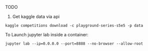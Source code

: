 TODO

1. Get kaggle data via api

```
kaggle competitions download -c playground-series-s5e5 -p data
```

To Launch jupyter lab inside a container:

```
jupyter lab --ip=0.0.0.0 --port=8888 --no-browser --allow-root
```
